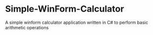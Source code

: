 # Simple-WinForm-Calculator
A simple winform calculator application written in C# to perform basic arithmetic operations
